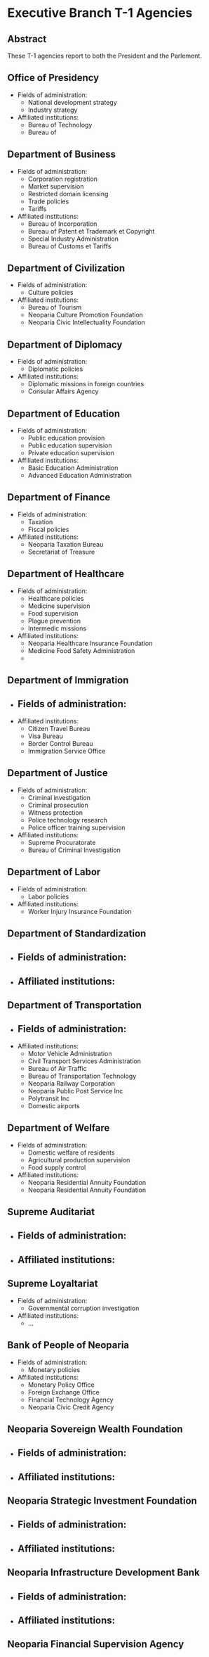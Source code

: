 # Executive Branch T-1 Agencies

## Abstract

These T-1 agencies report to both the President and the Parlement.

## Office of Presidency

- Fields of administration:
  - National development strategy
  - Industry strategy
- Affiliated institutions:
  - Bureau of Technology
  - Bureau of 

## Department of Business

- Fields of administration:
  - Corporation registration
  - Market supervision
  - Restricted domain licensing
  - Trade policies
  - Tariffs
- Affiliated institutions:
  - Bureau of Incorporation
  - Bureau of Patent et Trademark et Copyright
  - Special Industry Administration
  - Bureau of Customs et Tariffs

## Department of Civilization

- Fields of administration:
  - Culture policies
- Affiliated institutions:
  - Bureau of Tourism
  - Neoparia Culture Promotion Foundation
  - Neoparia Civic Intellectuality Foundation

## Department of Diplomacy

- Fields of administration:
  - Diplomatic policies
- Affiliated institutions:
  - Diplomatic missions in foreign countries
  - Consular Affairs Agency

## Department of Education

- Fields of administration:
  - Public education provision
  - Public education supervision
  - Private education supervision
- Affiliated institutions:
  - Basic Education Administration
  - Advanced Education Administration

## Department of Finance

- Fields of administration:
  - Taxation
  - Fiscal policies
- Affiliated institutions:
  - Neoparia Taxation Bureau
  - Secretariat of Treasure

## Department of Healthcare

- Fields of administration:
  - Healthcare policies
  - Medicine supervision
  - Food supervision
  - Plague prevention
  - Intermedic missions
- Affiliated institutions:
  - Neoparia Healthcare Insurance Foundation
  - Medicine Food Safety Administration
  -

## Department of Immigration

- Fields of administration:
  -
- Affiliated institutions:
  - Citizen Travel Bureau
  - Visa Bureau
  - Border Control Bureau
  - Immigration Service Office

## Department of Justice

- Fields of administration:
  - Criminal investigation
  - Criminal prosecution
  - Witness protection
  - Police technology research
  - Police officer training supervision
- Affiliated institutions:
  - Supreme Procuratorate
  - Bureau of Criminal Investigation

## Department of Labor

- Fields of administration:
  - Labor policies
- Affiliated institutions:
  - Worker Injury Insurance Foundation

## Department of Standardization

- Fields of administration:
  -
- Affiliated institutions:
  -

## Department of Transportation

- Fields of administration:
  -
- Affiliated institutions:
  - Motor Vehicle Administration
  - Civil Transport Services Administration
  - Bureau of Air Traffic
  - Bureau of Transportation Technology
  - Neoparia Railway Corporation
  - Neoparia Public Post Service Inc
  - Polytransit Inc
  - Domestic airports

## Department of Welfare

- Fields of administration:
  - Domestic welfare of residents
  - Agricultural production supervision
  - Food supply control
- Affiliated institutions:
  - Neoparia Residential Annuity Foundation
  - Neoparia Residential Annuity Foundation

## Supreme Auditariat

- Fields of administration:
  -
- Affiliated institutions:
  -

## Supreme Loyaltariat

- Fields of administration:
  - Governmental corruption investigation
- Affiliated institutions:
  - ...

## Bank of People of Neoparia

- Fields of administration:
  - Monetary policies
- Affiliated institutions:
  - Monetary Policy Office
  - Foreign Exchange Office
  - Financial Technology Agency
  - Neoparia Civic Credit Agency

## Neoparia Sovereign Wealth Foundation

- Fields of administration:
  -
- Affiliated institutions:
  -

## Neoparia Strategic Investment Foundation

- Fields of administration:
  -
- Affiliated institutions:
  -

## Neoparia Infrastructure Development Bank

- Fields of administration:
  -
- Affiliated institutions:
  -

## Neoparia Financial Supervision Agency
